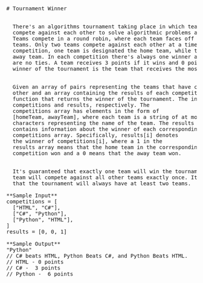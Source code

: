 <pre>
# Tournament Winner


  There's an algorithms tournament taking place in which teams of programmers
  compete against each other to solve algorithmic problems as fast as possible.
  Teams compete in a round robin, where each team faces off against all other
  teams. Only two teams compete against each other at a time, and for each
  competition, one team is designated the home team, while the other team is the
  away team. In each competition there's always one winner and one loser; there
  are no ties. A team receives 3 points if it wins and 0 points if it loses. The
  winner of the tournament is the team that receives the most amount of points.


  Given an array of pairs representing the teams that have competed against each
  other and an array containing the results of each competition, write a
  function that returns the winner of the tournament. The input arrays are named
  competitions and results, respectively. The
  competitions array has elements in the form of
  [homeTeam, awayTeam], where each team is a string of at most 30
  characters representing the name of the team. The results array
  contains information about the winner of each corresponding competition in the
  competitions array. Specifically, results[i] denotes
  the winner of competitions[i], where a 1 in the
  results array means that the home team in the corresponding
  competition won and a 0 means that the away team won.


  It's guaranteed that exactly one team will win the tournament and that each
  team will compete against all other teams exactly once. It's also guaranteed
  that the tournament will always have at least two teams.

**Sample Input**
competitions = [
  ["HTML", "C#"],
  ["C#", "Python"],
  ["Python", "HTML"],
]
results = [0, 0, 1]

**Sample Output**
"Python"
// C# beats HTML, Python Beats C#, and Python Beats HTML.
// HTML - 0 points 
// C# -  3 points
// Python -  6 points

</pre>